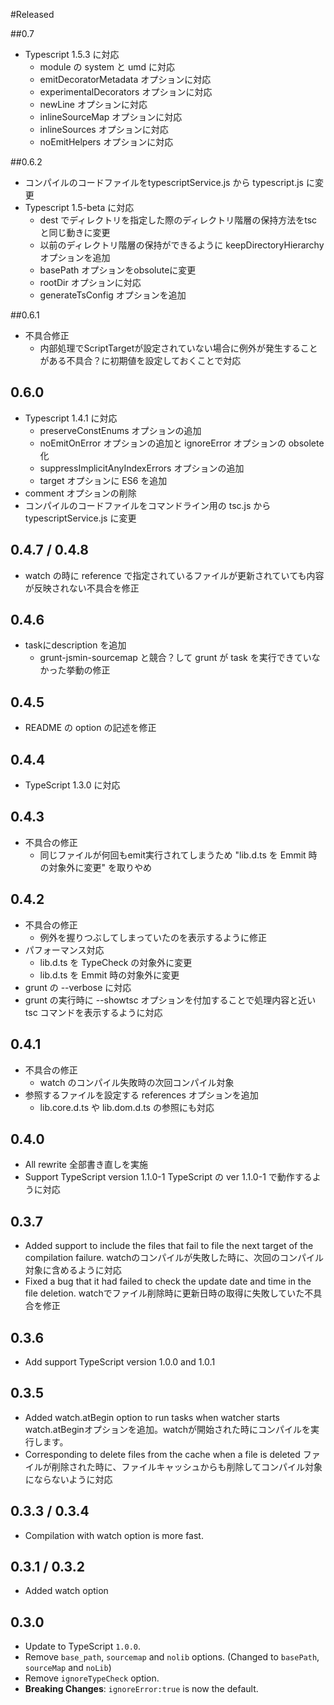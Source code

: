 #Released

##0.7
* Typescript 1.5.3 に対応
  * module の system と umd に対応
  * emitDecoratorMetadata オプションに対応
  * experimentalDecorators オプションに対応
  * newLine オプションに対応
  * inlineSourceMap オプションに対応
  * inlineSources オプションに対応
  * noEmitHelpers オプションに対応

##0.6.2
* コンパイルのコードファイルをtypescriptService.js から typescript.js に変更
* Typescript 1.5-beta に対応
  * dest でディレクトリを指定した際のディレクトリ階層の保持方法をtscと同じ動きに変更
  * 以前のディレクトリ階層の保持ができるように keepDirectoryHierarchy オプションを追加
  * basePath オプションをobsoluteに変更
  * rootDir オプションに対応
  * generateTsConfig オプションを追加

##0.6.1
* 不具合修正
  * 内部処理でScriptTargetが設定されていない場合に例外が発生することがある不具合？に初期値を設定しておくことで対応

## 0.6.0
* Typescript 1.4.1 に対応
  * preserveConstEnums オプションの追加
  * noEmitOnError オプションの追加と ignoreError オプションの obsolete 化
  * suppressImplicitAnyIndexErrors オプションの追加
  * target オプションに ES6 を追加
* comment オプションの削除
* コンパイルのコードファイルをコマンドライン用の tsc.js から typescriptService.js に変更

## 0.4.7 / 0.4.8
* watch の時に reference で指定されているファイルが更新されていても内容が反映されない不具合を修正

## 0.4.6
* taskにdescription を追加
  * grunt-jsmin-sourcemap と競合？して grunt が task を実行できていなかった挙動の修正

## 0.4.5
* README の option の記述を修正

## 0.4.4
* TypeScript 1.3.0 に対応

## 0.4.3
* 不具合の修正
  * 同じファイルが何回もemit実行されてしまうため "lib.d.ts を Emmit 時の対象外に変更" を取りやめ

## 0.4.2
* 不具合の修正
  * 例外を握りつぶしてしまっていたのを表示するように修正
* パフォーマンス対応
  * lib.d.ts を TypeCheck の対象外に変更
  * lib.d.ts を Emmit 時の対象外に変更
* grunt の --verbose に対応
* grunt の実行時に --showtsc オプションを付加することで処理内容と近い tsc コマンドを表示するように対応

## 0.4.1
* 不具合の修正
  * watch のコンパイル失敗時の次回コンパイル対象
* 参照するファイルを設定する references オプションを追加
  * lib.core.d.ts や lib.dom.d.ts の参照にも対応


## 0.4.0
* All rewrite
  全部書き直しを実施
* Support TypeScript version 1.1.0-1
  TypeScript の ver 1.1.0-1 で動作するように対応

## 0.3.7
* Added support to include the files that fail to file the next target of the compilation failure.
  watchのコンパイルが失敗した時に、次回のコンパイル対象に含めるように対応
* Fixed a bug that it had failed to check the update date and time in the file deletion.
  watchでファイル削除時に更新日時の取得に失敗していた不具合を修正

## 0.3.6
* Add support TypeScript version 1.0.0 and 1.0.1

## 0.3.5
* Added watch.atBegin option to run tasks when watcher starts
  watch.atBeginオプションを追加。watchが開始された時にコンパイルを実行します。
* Corresponding to delete files from the cache when a file is deleted
  ファイルが削除された時に、ファイルキャッシュからも削除してコンパイル対象にならないように対応

## 0.3.3 / 0.3.4
* Compilation with watch option is more fast.

## 0.3.1 / 0.3.2
* Added watch option

## 0.3.0
* Update to TypeScript `1.0.0`.
* Remove `base_path`, `sourcemap` and `nolib` options. (Changed to `basePath`, `sourceMap` and `noLib`)
* Remove `ignoreTypeCheck` option.
* **Breaking Changes**: `ignoreError:true` is now the default.
